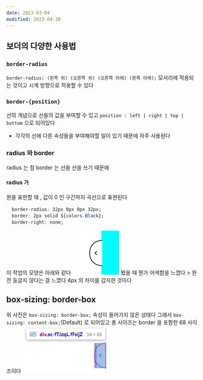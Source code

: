 ```yaml
---
date: 2023-03-04
modified: 2023-04-30
---
```


## 보더의 다양한 사용법

### `border-radius`

`border-radius: (왼쪽 위) (오른쪽 위) (오른쪽 아래) (왼쪽 아래);`
모서리에 적용되는 것이고 시계 방향으로 적용할 수 있다

### `border-{position}`

선의 개념으로 선들의 값을 부여할 수 있고
`position : left | right | top | bottom` 으로 되어있다

- 각각의 선에 다른 속성들을 부여해야할 일이 있기 때문에 자주 사용된다

### radius 와 border

radius 는 점 border 는 선을 선을 쓰기 때문에

#### radius 가

원을 표현할 때 , 값이 0 인 구간까지 곡선으로 표현된다

```css
  border-radius: 32px 0px 0px 32px;
  border: 2px solid ${colors.Black};
  border-right: none;
```

이 작업의 모양은 아래와 같다
![](file/01-border-line.png)
봤을 때 뭔가 어색함을 느꼈다 > 완전 둥글지 않다는 걸 느꼈다 4px 의 차이를 감지한 것이다

## box-sizing: border-box

위 사진은 `box-sizing: border-box;` 속성이 들어가지 않은 상태다
그래서 `box-sizing: content-box;`(Default) 로 되어있고 총 사이즈는 border 을 포함한 68 사이즈이다
![](file/01-border.png)

